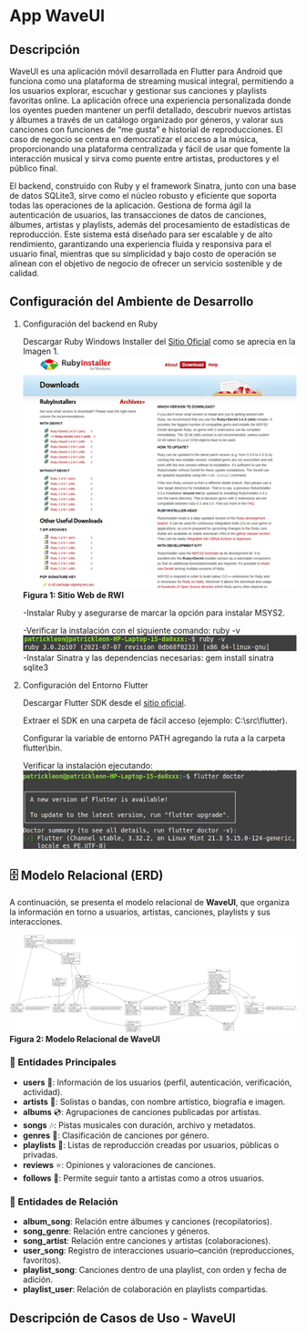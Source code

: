 # App WaveUl

## Descripción

WaveUl es una aplicación móvil desarrollada en Flutter para Android que funciona como una plataforma de streaming musical integral, permitiendo a los usuarios explorar, escuchar y gestionar sus canciones y playlists favoritas online. La aplicación ofrece una experiencia personalizada donde los oyentes pueden mantener un perfil detallado, descubrir nuevos artistas y álbumes a través de un catálogo organizado por géneros, y valorar sus canciones con funciones de “me gusta” e historial de reproducciones. El caso de negocio se centra en democratizar el acceso a la música, proporcionando una plataforma centralizada y fácil de usar que fomente la interacción musical y sirva como puente entre artistas, productores y el público final.

El backend, construido con Ruby y el framework Sinatra, junto con una base de datos SQLite3, sirve como el núcleo robusto y eficiente que soporta todas las operaciones de la aplicación. Gestiona de forma ágil la autenticación de usuarios, las transacciones de datos de canciones, álbumes, artistas y playlists, además del procesamiento de estadísticas de reproducción. Este sistema está diseñado para ser escalable y de alto rendimiento, garantizando una experiencia fluida y responsiva para el usuario final, mientras que su simplicidad y bajo costo de operación se alinean con el objetivo de negocio de ofrecer un servicio sostenible y de calidad.

## Configuración del Ambiente de Desarrollo

1. Configuración del backend en Ruby

    Descargar Ruby Windows Installer del <a href="https://rubyinstaller.org/downloads/">Sitio Oficial</a> como se aprecia en la Imagen 1.
    ![Sitio Web de RWI](Docs/images/Imagen1.png)
    <b>Figura 1: Sitio Web de RWI</b>

    -Instalar Ruby y asegurarse de marcar la opción para instalar MSYS2.

    -Verificar la instalación con el siguiente comando: ruby -v
    ![comando1](Docs/images/Imagen2.png)
    -Instalar Sinatra y las dependencias necesarias:
    gem install sinatra sqlite3

2. Configuración del Entorno Flutter

    Descargar Flutter SDK desde el <a href="https://docs.flutter.dev/get-started/install">sitio oficial</a>.

    Extraer el SDK en una carpeta de fácil acceso (ejemplo: C:\src\flutter).

    Configurar la variable de entorno PATH agregando la ruta a la carpeta flutter\bin.

    Verificar la instalación ejecutando:
    ![comando1](Docs/images/Imagen3.png)


## 🗄️ Modelo Relacional (ERD)

A continuación, se presenta el modelo relacional de **WaveUl**, que organiza la información en torno a usuarios, artistas, canciones, playlists y sus interacciones.  

![Modelo Relacional](Docs/images/ERD.png)  
<b>Figura 2: Modelo Relacional de WaveUl</b>  

### 🔹 Entidades Principales  
- **users** 🧑: Información de los usuarios (perfil, autenticación, verificación, actividad).  
- **artists** 🎤: Solistas o bandas, con nombre artístico, biografía e imagen.  
- **albums** 💿: Agrupaciones de canciones publicadas por artistas.  
- **songs** 🎶: Pistas musicales con duración, archivo y metadatos.  
- **genres** 🎼: Clasificación de canciones por género.  
- **playlists** 📂: Listas de reproducción creadas por usuarios, públicas o privadas.  
- **reviews** ⭐: Opiniones y valoraciones de canciones.  
- **follows** 👥: Permite seguir tanto a artistas como a otros usuarios.  

### 🔹 Entidades de Relación  
- **album_song**: Relación entre álbumes y canciones (recopilatorios).  
- **song_genre**: Relación entre canciones y géneros.  
- **song_artist**: Relación entre canciones y artistas (colaboraciones).  
- **user_song**: Registro de interacciones usuario–canción (reproducciones, favoritos).  
- **playlist_song**: Canciones dentro de una playlist, con orden y fecha de adición.  
- **playlist_user**: Relación de colaboración en playlists compartidas.



## Descripción de Casos de Uso - WaveUl